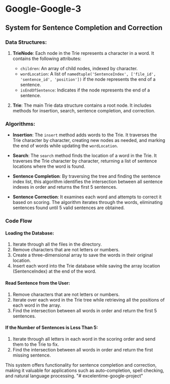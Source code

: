 # Google-Google-3

## System for Sentence Completion and Correction

### Data Structures:

1. **TrieNode**: Each node in the Trie represents a character in a word. It contains the following attributes:
   - `children`: An array of child nodes, indexed by character.
   - `wordLocation`: A list of `namedtuple('SentenceIndex', ['file_id', 'sentence_id', 'position'])` if the node represents the end of a sentence.
   - `isEndOfSentence`: Indicates if the node represents the end of a sentence.

2. **Trie**: The main Trie data structure contains a root node. It includes methods for insertion, search, sentence completion, and correction.

### Algorithms:

- **Insertion**: The `insert` method adds words to the Trie. It traverses the Trie character by character, creating new nodes as needed, and marking the end of words while updating the `wordLocation`.

- **Search**: The `search` method finds the location of a word in the Trie. It traverses the Trie character by character, returning a list of sentence locations where the word is found.

- **Sentence Completion**: By traversing the tree and finding the sentence index list, this algorithm identifies the intersection between all sentence indexes in order and returns the first 5 sentences.

- **Sentence Correction**: It examines each word and attempts to correct it based on scoring. The algorithm iterates through the words, eliminating sentences found until 5 valid sentences are obtained.

### Code Flow

#### Loading the Database:
1. Iterate through all the files in the directory.
2. Remove characters that are not letters or numbers.
3. Create a three-dimensional array to save the words in their original location.
4. Insert each word into the Trie database while saving the array location (SentenceIndex) at the end of the word.

#### Read Sentence from the User:
1. Remove characters that are not letters or numbers.
2. Iterate over each word in the Trie tree while retrieving all the positions of each word in the array.
3. Find the intersection between all words in order and return the first 5 sentences.

#### If the Number of Sentences is Less Than 5:
1. Iterate through all letters in each word in the scoring order and send them to the Trie to fix.
2. Find the intersection between all words in order and return the first missing sentence.

This system offers functionality for sentence completion and correction, making it valuable for applications such as auto-completion, spell checking, and natural language processing.
"# excelentime-google-project" 
